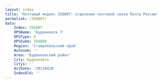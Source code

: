 ```yaml
---
layout: index
title: 'Почтовый индекс 356807: отделение почтовой связи Почты России'
permalink: /356807/
data:
    Index: 356807
    OPSName: 'Буденновск 7'
    OPSType: О
    OPSSubm: 356889
    Region: 'Ставропольский край'
    Autonom: ''
    Area: 'Буденновский район'
    City: Буденновск
    City1: ''
    ActDate: '20110420'
    IndexOld: ''
---
```

